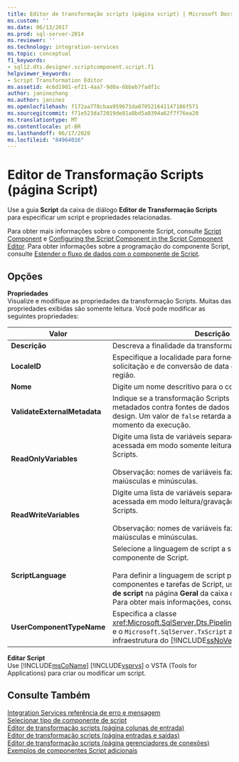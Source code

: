 ```yaml
---
title: Editor de transformação scripts (página script) | Microsoft Docs
ms.custom: ''
ms.date: 06/13/2017
ms.prod: sql-server-2014
ms.reviewer: ''
ms.technology: integration-services
ms.topic: conceptual
f1_keywords:
- sql12.dts.designer.scriptcomponent.script.f1
helpviewer_keywords:
- Script Transformation Editor
ms.assetid: 4c6d1901-ef21-4aa7-9d0a-6bbeb7fadf1c
author: janinezhang
ms.author: janinez
ms.openlocfilehash: f172aa778cbaa959671da870521641147186f571
ms.sourcegitcommit: f71e523da72019de81a8bd5a0394a62f7f76ea20
ms.translationtype: MT
ms.contentlocale: pt-BR
ms.lasthandoff: 06/17/2020
ms.locfileid: "84964016"
---
```

# <a name="script-transformation-editor-script-page"></a>Editor de Transformação Scripts (página Script)
  Use a guia **Script** da caixa de diálogo **Editor de Transformação Scripts** para especificar um script e propriedades relacionadas.  
  
 Para obter mais informações sobre o componente Script, consulte [Script Component](data-flow/transformations/script-component.md) e [Configuring the Script Component in the Script Component Editor](extending-packages-scripting/data-flow-script-component/configuring-the-script-component-in-the-script-component-editor.md). Para obter informações sobre a programação do componente Script, consulte [Estender o fluxo de dados com o componente de Script](extending-packages-scripting/data-flow-script-component/extending-the-data-flow-with-the-script-component.md).  
  
## <a name="options"></a>Opções  
 **Propriedades**  
 Visualize e modifique as propriedades da transformação Scripts. Muitas das propriedades exibidas são somente leitura. Você pode modificar as seguintes propriedades:  
  
|Valor|Descrição|  
|-----------|-----------------|  
|**Descrição**|Descreva a finalidade da transformação scripts.|  
|**LocaleID**|Especifique a localidade para fornecer informações de solicitação e de conversão de data e hora específicas da região.|  
|**Nome**|Digite um nome descritivo para o componente.|  
|**ValidateExternalMetadata**|Indique se a transformação Scripts deve validar coluna de metadados contra fontes de dados externas em tempo de design. Um valor de `false` retarda a validação até o momento da execução.|  
|**ReadOnlyVariables**|Digite uma lista de variáveis separada por vírgulas a ser acessada em modo somente leitura pela transformação Scripts.<br /><br /> Observação: nomes de variáveis fazem diferenciação de maiúsculas e minúsculas.|  
|**ReadWriteVariables**|Digite uma lista de variáveis separada por vírgulas a ser acessada em modo leitura/gravação pela transformação Scripts.<br /><br /> Observação: nomes de variáveis fazem diferenciação de maiúsculas e minúsculas.|  
|**ScriptLanguage**|Selecione a linguagem de script a ser usada pelo componente de Script.<br /><br /> Para definir a linguagem de script padrão para componentes e tarefas de Script, use a opção **Linguagem de script** na página **Geral** da caixa de diálogo **Opções** . Para obter mais informações, consulte [General Page](general-page-of-integration-services-designers-options.md).|  
|**UserComponentTypeName**|Especifica a classe <xref:Microsoft.SqlServer.Dts.Pipeline.ScriptComponentHost> e o `Microsoft.SqlServer.TxScript` assembly que aceitam a infraestrutura do [!INCLUDE[ssNoVersion](../includes/ssnoversion-md.md)].|  
  
 **Editar Script**  
 Use [!INCLUDE[msCoName](../includes/msconame-md.md)] [!INCLUDE[vsprvs](../includes/vsprvs-md.md)] o VSTA (Tools for Applications) para criar ou modificar um script.  
  
## <a name="see-also"></a>Consulte Também  
 [Integration Services referência de erro e mensagem](../../2014/integration-services/integration-services-error-and-message-reference.md)   
 [Selecionar tipo de componente de script](../../2014/integration-services/select-script-component-type.md)   
 [Editor de transformação scripts &#40;página colunas de entrada&#41;](../../2014/integration-services/script-transformation-editor-input-columns-page.md)   
 [Editor de transformação scripts &#40;página entradas e saídas&#41;](../../2014/integration-services/script-transformation-editor-inputs-and-outputs-page.md)   
 [Editor de transformação scripts &#40;página gerenciadores de conexões&#41;](../../2014/integration-services/script-transformation-editor-connection-managers-page.md)   
 [Exemplos de componentes Script adicionais](extending-packages-scripting-data-flow-script-component-examples/additional-script-component-examples.md)  
  
  
